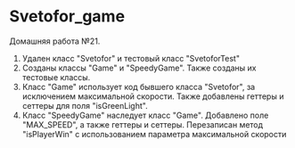 # Svetofor_game
Домашняя работа  №21. 
1. Удален класс "Svetofor" и тестовый класс "SvetoforTest"
2. Созданы классы "Game" и "SpeedyGame". Также созданы их тестовые классы.
3. Класс "Game" использует код бывшего класса "Svetofor", за исключением максимальной скорости.
Также добавлены геттеры и сеттеры для поля "isGreenLight".
4. Класс "SpeedyGame" наследует класс "Game". Добавлено поле "MAX_SPEED", а также геттеры и сеттеры.
Перезаписан метод "isPlayerWin" с использованием параметра максимальной скорости